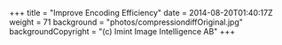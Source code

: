 +++
title = "Improve Encoding Efficiency"
date = 2014-08-20T01:40:17Z
weight = 71
background = "photos/compressiondiffOriginal.jpg"
backgroundCopyright = "(c) Imint Image Intelligence AB"
+++
